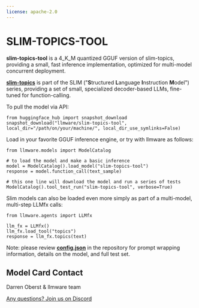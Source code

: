 ```yaml
---
license: apache-2.0
---
```


# SLIM-TOPICS-TOOL

<!-- Provide a quick summary of what the model is/does. -->


**slim-topics-tool** is a 4_K_M quantized GGUF version of slim-topics, providing a small, fast inference implementation, optimized for multi-model concurrent deployment.  

[**slim-topics**](https://huggingface.co/llmware/slim-topics) is part of the SLIM ("**S**tructured **L**anguage **I**nstruction **M**odel") series, providing a set of small, specialized decoder-based LLMs, fine-tuned for function-calling.

To pull the model via API:  

    from huggingface_hub import snapshot_download           
    snapshot_download("llmware/slim-topics-tool", local_dir="/path/on/your/machine/", local_dir_use_symlinks=False)  
    

Load in your favorite GGUF inference engine, or try with llmware as follows:

    from llmware.models import ModelCatalog  
    
    # to load the model and make a basic inference
    model = ModelCatalog().load_model("slim-topics-tool")
    response = model.function_call(text_sample)  

    # this one line will download the model and run a series of tests
    ModelCatalog().tool_test_run("slim-topics-tool", verbose=True)  


Slim models can also be loaded even more simply as part of a multi-model, multi-step LLMfx calls:

    from llmware.agents import LLMfx

    llm_fx = LLMfx()
    llm_fx.load_tool("topics")
    response = llm_fx.topics(text)  


Note: please review [**config.json**](https://huggingface.co/llmware/slim-topics-tool/blob/main/config.json) in the repository for prompt wrapping information, details on the model, and full test set.  


## Model Card Contact

Darren Oberst & llmware team  

[Any questions? Join us on Discord](https://discord.gg/MhZn5Nc39h)
